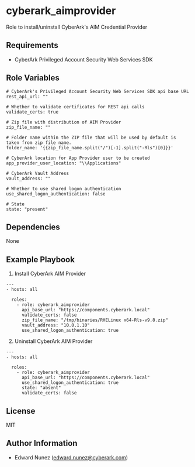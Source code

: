 cyberark_aimprovider
====================

Role to install/uninstall CyberArk's AIM Credential Provider

Requirements
------------

- CyberArk Privileged Account Security Web Services SDK

Role Variables
--------------
```
# CyberArk's Privileged Account Security Web Services SDK api base URL
rest_api_url: ""

# Whether to validate certificates for REST api calls
validate_certs: true

# Zip file with distribution of AIM Provider
zip_file_name: ""

# Folder name within the ZIP file that will be used by default is taken from zip file name.
folder_name: '{{zip_file_name.split("/")[-1].split("-Rls")[0]}}'

# CyberArk location for App Provider user to be created
app_provider_user_location: "\\Applications"

# CyberArk Vault Address
vault_address: ""

# Whether to use shared logon authentication
use_shared_logon_authentication: false

# State
state: "present"
```

Dependencies
------------

None


Example Playbook
----------------

1) Install CyberArk AIM Provider

```
---
- hosts: all 

  roles:
    - role: cyberark_aimprovider
      api_base_url: "https://components.cyberark.local"
      validate_certs: false
      zip_file_name: "/tmp/binaries/RHELinux x64-Rls-v9.8.zip"
      vault_address: "10.0.1.10"
      use_shared_logon_authentication: true

```

2) Uninstall CyberArk AIM Provider
```
---
- hosts: all 

  roles:
    - role: cyberark_aimprovider
      api_base_url: "https://components.cyberark.local"
      use_shared_logon_authentication: true
      state: "absent"
      validate_certs: false
```

License
-------

MIT

Author Information
------------------

- Edward Nunez (edward.nunez@cyberark.com)
